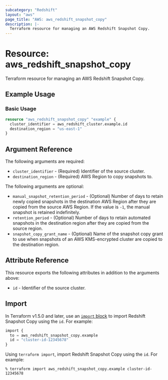 ```yaml
---
subcategory: "Redshift"
layout: "aws"
page_title: "AWS: aws_redshift_snapshot_copy"
description: |-
  Terraform resource for managing an AWS Redshift Snapshot Copy.
---
```

# Resource: aws_redshift_snapshot_copy

Terraform resource for managing an AWS Redshift Snapshot Copy.

## Example Usage

### Basic Usage

```terraform
resource "aws_redshift_snapshot_copy" "example" {
  cluster_identifier = aws_redshift_cluster.example.id
  destination_region = "us-east-1"
}
```

## Argument Reference

The following arguments are required:

* `cluster_identifier` - (Required) Identifier of the source cluster.
* `destination_region` - (Required) AWS Region to copy snapshots to.

The following arguments are optional:

* `manual_snapshot_retention_period` - (Optional) Number of days to retain newly copied snapshots in the destination AWS Region after they are copied from the source AWS Region. If the value is `-1`, the manual snapshot is retained indefinitely.
* `retention_period` - (Optional) Number of days to retain automated snapshots in the destination region after they are copied from the source region.
* `snapshot_copy_grant_name` - (Optional) Name of the snapshot copy grant to use when snapshots of an AWS KMS-encrypted cluster are copied to the destination region.

## Attribute Reference

This resource exports the following attributes in addition to the arguments above:

* `id` - Identifier of the source cluster.

## Import

In Terraform v1.5.0 and later, use an [`import` block](https://developer.hashicorp.com/terraform/language/import) to import Redshift Snapshot Copy using the `id`. For example:

```terraform
import {
  to = aws_redshift_snapshot_copy.example
  id = "cluster-id-12345678"
}
```

Using `terraform import`, import Redshift Snapshot Copy using the `id`. For example:

```console
% terraform import aws_redshift_snapshot_copy.example cluster-id-12345678
```
